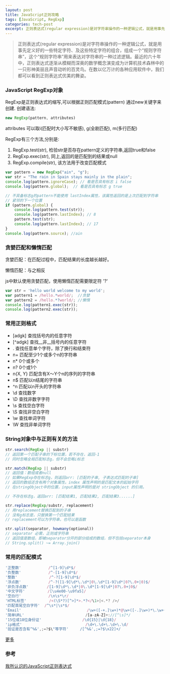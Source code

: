 ```yaml
---
layout: post
title: JavaScript正则攻略
tags: [JavaScript, RegExp]
categories: tech-post
excerpt: 正则表达式(regular expression)是对字符串操作的一种逻辑公式，就是用事先定义好的一些特定字符、及这些特定字符的组合，组成一个“规则字符串”，这个“规则字符串”用来表达对字符串的一种过滤逻辑。最近的六十年中，正则表达式逐渐从模糊而深奥的数学概念演变成为计算机技术森林中的一只形神美丽且声音动听的百灵鸟。在数以亿万计的各种应用软件中，我们都可以看到正则表达式优美的舞姿。
---
```

> 正则表达式(regular expression)是对字符串操作的一种逻辑公式，就是用事先定义好的一些特定字符、及这些特定字符的组合，组成一个“规则字符串”，这个“规则字符串”用来表达对字符串的一种过滤逻辑。最近的六十年中，正则表达式逐渐从模糊而深奥的数学概念演变成为计算机技术森林中的一只形神美丽且声音动听的百灵鸟。在数以亿万计的各种应用软件中，我们都可以看到正则表达式优美的舞姿。

### JavaScript RegExp对象
RegExp是正则表达式的缩写,可以根据正则匹配模式(pattern) 通过new关键字来创建.
创建语法:

~~~javascript
new RegExp(pattern, attributes)
~~~

attributes 可以取i(匹配时大小写不敏感), g(全剧匹配), m(多行匹配)

RegExp有三个方法,分别是:

1. RegExp.test(str), 检验str是否存在pattern定义的字符串,返回true和false
2. RegExp.exec(str), 同上,返回的是匹配到的结果或null
3. RegExp.compile(str), 该方法用于改变匹配模式

~~~javascript
var pattern = new RegExp("ain", "g");
var str = "The rain in Spain stays mainly in the plain";
console.log(pattern.ignoreCase); // 看是否具有标志 i false
console.log(pattern.global);  // 看是否具有标志 g true

// 不具备标志g的pattern不能使用 lastIndex属性，该属性返回的是上次匹配到字符串
// 紧邻的下一个位置
if (pattern.global) {
    console.log(pattern.test(str));
    console.log(pattern.lastIndex); // 8
    pattern.test(str);
    console.log(pattern.lastIndex); // 17
}
console.log(pattern.source); //ain
~~~

### 贪婪匹配和懒惰匹配
贪婪匹配：在匹配过程中，匹配结果的长度越长越好。

懒惰匹配：与之相反

js中默认使用贪婪匹配，使用懒惰匹配需要限定符 '?'

~~~javascript
var str = 'hello world welcome to my world';
var pattern1 = /hello.*world/;  //贪婪
var pattern2 = /hello.*?world/; //懒惰
console.log(pattern1.exec(str));
console.log(pattern2.exec(str));
~~~

### 常用正则格式
- [adgk]            查找括号内的任意字符
- [^adgk]           查找__非__括号内的任意字符
- .                 查找任意单个字符，除了换行和结束符
- n+                匹配至少1个或多个n的字符串
- n*                0个或多个
- n?                0个或1个
- n{X, Y}           匹配含有X～Y个n的序列的字符串
- n$                匹配以n结尾的字符串
- ^n                匹配以n开头的字符串
- \d                查找数字
- \D                查找非数字字符
- \s                查找空白字符
- \S                查找非空白字符
- \w                查找单词字符
- \W                查找非单词字符

### String对象中与正则有关的方法

~~~javascript
str.search(RegExp || substr)
// 返回第一个匹配子串的下标位置，若不存在，返回-1
// 同时忽略全局匹配标志g，但不会忽略i标志

str.match(RegExp || substr)
// 返回值：数组或者null
// 如果RegExp存在标志g，则返回arr: [匹配的子串, 子表达式匹配的子串]
// 返回的数组还含有两个对象属性。index 属性声明的是匹配文本的起始字符
// 在stringObject中的位置，input属性声明的是对 stringObject 的引用。

// 不存在标志g，返回arr: [匹配结果1, 匹配结果2, 匹配结果3......]

str.replace(RegExp/substr, replacement)
// 用replacement替换匹配到的子串
// 没有g标志是，只替换第一个匹配结果
// replacement可以为字符串，也可以是函数

str.split(separator, howmany(optional))
// separator 必需，正则或字符串
// 返回值是数组，即被separator分开的部分组成的数组，但不包括separator本身
// String.split() ~= Array.join()
~~~

### 常用的匹配模式

~~~javascript
'正整数'            /^[1-9]\d*$/
'负整数'            /^-[1-9]\d*$/
'整数'              /^-?[1-9]\d*$/
'浮点数'            /^-?([1-9]\d*\.\d*|0\.\d*[1-9]\d*|0?\.0+|0)$/
'非负浮点数'        /[1-9]\d*\.\d*|0\.\d*[1-9]\d*|0?\.0+|0$/
'中文字符'          /[\u4e00-\u9fa5]/
'空白行'            /\n\s*\r/
'HTML标签'          /<(\S*?)[^>]*>.*?</\1>|<.*? />/
'匹配首尾空白字符'  /^\s*|\s*$/
'Email'                             /\w+([-+.]\w+)*@\w+([-.]\w+)*\.\w+([-.]\w+)*/
'简单URL'                           /[a-zA-Z]+://[^\s]*/
'15位或18位身份证'                  /\d{15}|\d{18}/
'ip格式'                            /\d+\.\d+\.\d+\.\d/
'验证是否含有^%&',;=?$\"等字符'     /[^%&',;=?$\x22]+/
~~~

[更多](http://www.codefans.net/articles/915.shtml)

### 参考
[我所认识的JavaScript正则表达式](http://www.php100.com/html/it/biancheng/2015/0320/8825.html)
